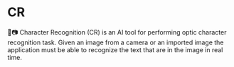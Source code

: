 # CR
📸📷 Character Recognition (CR) is an AI tool for performing optic character recognition task. Given an image from a camera or an imported image the application must be able to recognize the text that are in the image in real time.

